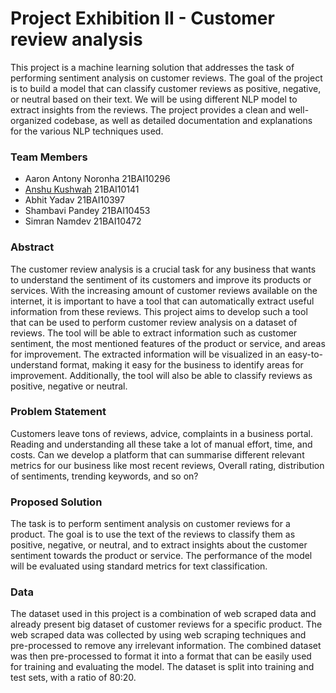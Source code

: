 # Project Exhibition II - Customer review analysis

This project is a machine learning solution that addresses the task of performing sentiment analysis on customer reviews. The goal of the project is to build a model that can classify customer reviews as positive, negative, or neutral based on their text. We will be using different NLP model to extract insights from the reviews.
The project provides a clean and well-organized codebase, as well as detailed documentation and explanations for the various NLP techniques used.

### Team Members
-   Aaron Antony Noronha 21BAI10296
-   [Anshu Kushwah](https://www.linkedin.com/in/anshu-kushwah-59851121b/) 21BAI10141
-   Abhit Yadav 21BAI10397
-   Shambavi Pandey 21BAI10453
-   Simran Namdev 21BAI10472

### Abstract 

The customer review analysis is a crucial task for any business that wants to understand the sentiment of its customers and improve its products or services. With the increasing amount of customer reviews available on the internet, it is important to have a tool that can automatically extract useful information from these reviews. This project aims to develop such a tool that can be used to perform customer review analysis on a dataset of reviews. The tool will be able to extract information such as customer sentiment, the most mentioned features of the product or service, and areas for improvement. The extracted information will be visualized in an easy-to-understand format, making it easy for the business to identify areas for improvement. Additionally, the tool will also be able to classify reviews as positive, negative or neutral.

### Problem Statement

Customers leave tons of reviews, advice, complaints in a business portal. Reading and understanding all these take a lot of manual effort, time, and costs. Can we develop a platform that can summarise different relevant metrics for our business like most recent reviews, Overall rating, distribution of sentiments, trending keywords, and so on?

### Proposed Solution

The task is to perform sentiment analysis on customer reviews for a product. The goal is to use the text of the reviews to classify them as positive, negative, or neutral, and to extract insights about the customer sentiment towards the product or service. The performance of the model will be evaluated using standard metrics for text classification.

### Data

The dataset used in this project is a combination of web scraped data and already present big dataset of customer reviews for a specific product. The web scraped data was collected by using web scraping techniques and pre-processed to remove any irrelevant information. The combined dataset was then pre-processed to format it into a format that can be easily used for training and evaluating the model. The dataset is split into training and test sets, with a ratio of 80:20.
